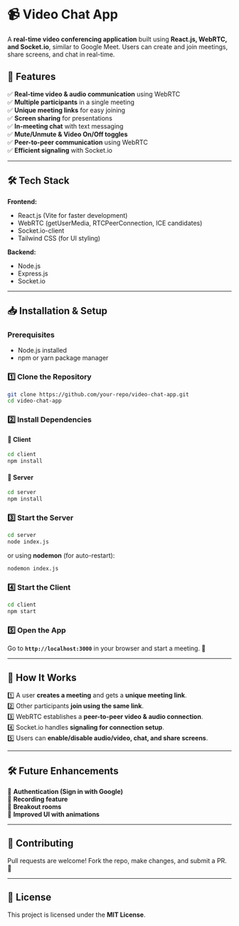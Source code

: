 # 📹 Video Chat App  
A **real-time video conferencing application** built using **React.js, WebRTC, and Socket.io**, similar to Google Meet. Users can create and join meetings, share screens, and chat in real-time.  

## 🚀 Features  
✅ **Real-time video & audio communication** using WebRTC  
✅ **Multiple participants** in a single meeting  
✅ **Unique meeting links** for easy joining  
✅ **Screen sharing** for presentations  
✅ **In-meeting chat** with text messaging  
✅ **Mute/Unmute & Video On/Off toggles**  
✅ **Peer-to-peer communication** using WebRTC  
✅ **Efficient signaling** with Socket.io  

---

## 🛠 Tech Stack  
**Frontend:**  
- React.js (Vite for faster development)  
- WebRTC (getUserMedia, RTCPeerConnection, ICE candidates)  
- Socket.io-client  
- Tailwind CSS (for UI styling)  

**Backend:**  
- Node.js  
- Express.js  
- Socket.io  

---

## 📥 Installation & Setup  

### Prerequisites  
- Node.js installed  
- npm or yarn package manager  

### 1️⃣ Clone the Repository  
```sh
git clone https://github.com/your-repo/video-chat-app.git
cd video-chat-app
```

### 2️⃣ Install Dependencies  

#### 📌 Client  
```sh
cd client
npm install
```

#### 📌 Server  
```sh
cd server
npm install
```

### 3️⃣ Start the Server  
```sh
cd server
node index.js
```
or using **nodemon** (for auto-restart):  
```sh
nodemon index.js
```

### 4️⃣ Start the Client  
```sh
cd client
npm start
```

### 5️⃣ Open the App  
Go to **`http://localhost:3000`** in your browser and start a meeting. 🎥  

---

## 🔄 How It Works  
1️⃣ A user **creates a meeting** and gets a **unique meeting link**.  
2️⃣ Other participants **join using the same link**.  
3️⃣ WebRTC establishes a **peer-to-peer video & audio connection**.  
4️⃣ Socket.io handles **signaling for connection setup**.  
5️⃣ Users can **enable/disable audio/video, chat, and share screens**.  

---

## 🛠 Future Enhancements  
🔹 **Authentication (Sign in with Google)**  
🔹 **Recording feature**  
🔹 **Breakout rooms**  
🔹 **Improved UI with animations**  

---

## 🤝 Contributing  
Pull requests are welcome! Fork the repo, make changes, and submit a PR. 🎉  

---

## 📜 License  
This project is licensed under the **MIT License**.  

